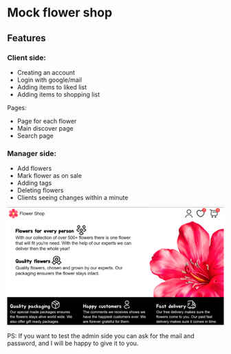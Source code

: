 # Mock flower shop

## Features

### Client side:

- Creating an account
- Login with google/mail
- Adding items to liked list
- Adding items to shopping list

Pages:
- Page for each flower
- Main discover page
- Search page


### Manager side:

- Add flowers
- Mark flower as on sale
- Adding tags
- Deleting flowers
- Clients seeing changes within a minute


![Image of website](https://github.com/FarouqJalabi/Flower-shop/blob/main/PreviewWebsite.jpg?raw=true)

PS: If you want to test the admin side you can ask for the mail and password, and I will be happy to give it to you.
